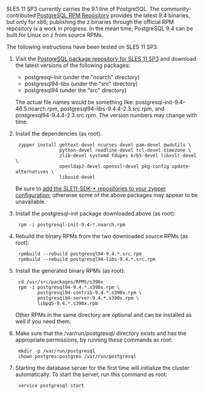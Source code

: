 SLES 11 SP3 currently carries the 9.1 line of PostgreSQL. The community-contributed [PostgreSQL RPM Repository](http://yum.postgresql.org/) provides the latest 9.4 binaries, but only for x86; publishing the z binaries through the official RPM repository is a work in progress. In the mean time, PostgreSQL 9.4 can be built for Linux on z from source RPMs.

The following instructions have been tested on SLES 11 SP3.

1. Visit the [PostgreSQL package repository for SLES 11 SP3](http://download.opensuse.org/repositories/server:/database:/postgresql/SLE_11_SP3/) and download the latest versions of the following packages:

    - postgresql-init (under the "noarch" directory)
    - postgresql94-libs (under the "src" directory)
    - postgresql94 (under the "src" directory)

   The actual file names would be something like: postgresql-init-9.4-46.5.noarch.rpm, postgresql94-libs-9.4.4-2.3.src.rpm, and postgresql94-9.4.4-2.3.src.rpm. The version numbers may change with time.

2. Install the dependencies (as root):

        zypper install gettext-devel ncurses-devel pam-devel pwdutils \
                       python-devel readline-devel tcl-devel timezone \
                       zlib-devel systemd fdupes krb5-devel libxslt-devel \
                       openldap2-devel openssl-devel pkg-config update-alternatives \
                       libuuid-devel

   Be sure to [add the SLE11-SDK-* repositories to your zypper configuration](https://www.novell.com/support/kb/doc.php?id=7015337); otherwise some of the above packages may appear to be unavailable.

3. Install the postgresql-init package downloaded above (as root):

        rpm -i postgresql-init-9.4-*.noarch.rpm

4. Rebuild the binary RPMs from the two downloaded source RPMs (as root):

        rpmbuild --rebuild postgresql94-9.4.*.src.rpm
        rpmbuild --rebuild postgresql94-libs-9.4.*.src.rpm

5. Install the generated binary RPMs (as root):

        cd /usr/src/packages/RPMS/s390x
        rpm -i postgresql94-9.4.*.s390x.rpm \
               postgresql94-contrib-9.4.*.s390x.rpm \
               postgresql94-server-9.4.*.s390x.rpm \
               libpq5-9.4.*.s390x.rpm

   Other RPMs in the same directory are optional and can be installed as well if you need them.

6. Make sure that the /var/run/postgresql/ directory exists and has the appropriate permissions, by running these commands as root:

        mkdir -p /var/run/postgresql
        chown postgres:postgres /var/run/postgresql

7. Starting the database server for the first time will initialize the cluster automatically. To start the server, run this command as root:

        service postgresql start